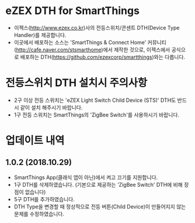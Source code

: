 # eZEX DTH for SmartThings
- 이젝스(http://www.ezex.co.kr)사의 전등스위치/콘센트 DTH(Device Type Handler)를 제공합니다.
- 이곳에서 배포하는 소스는 'SmartThings & Connect Home' 커뮤니티(http://cafe.naver.com/stsmarthome)에서 제작한 것으로, 이젝스에서 공식으로 배포하는 DTH(https://github.com/ezexcorp/smartthings)와는 다릅니다.

# 전등스위치 DTH 설치시 주의사항
- 2구 이상 전등 스위치는 'eZEX Light Switch Child Device (STS)' DTH도 반드시 같이 설치 해주시기 바랍니다.
- 1구 전등 스위치는 SmartThings의 'ZigBee Switch'를 사용하시기 바랍니다.

# 업데이트 내역
## 1.0.2 (2018.10.29)
 - SmartThings App(클래식 앱이 아닌)에서 켜고 끄기를 지원합니다.
 - 1구 DTH를 삭제하였습니다. (기본으로 제공하는 'ZigBee Switch' DTH에 비해 장점이 없습니다)
 - 5구 DTH를 추가하였습니다.
 - DTH Type을 변경할 때 정상적으로 전등 버튼(Child Device)이 만들어지지 않는 문제를 수정하였습니다.
 
